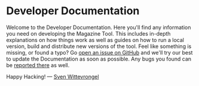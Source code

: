 # Developer Documentation

Welcome to the Developer Documentation. Here you'll find any information you need on developing the Magazine Tool. This includes in-depth explanations on how things work as well as guides on how to run a local version, build and distribute new versions of the tool. Feel like something is missing, or found a typo? Go [open an issue on GitHub][issues] and we'll try our best to update the Documentation as soon as possible. Any bugs you found can be [reported there][issues] as well.

Happy Hacking!
— [Sven Wittevrongel](http://tiny.cc/cot696)

[issues]: https://github.com/NAPWebProductionEditTeam/MagTool2/issues
